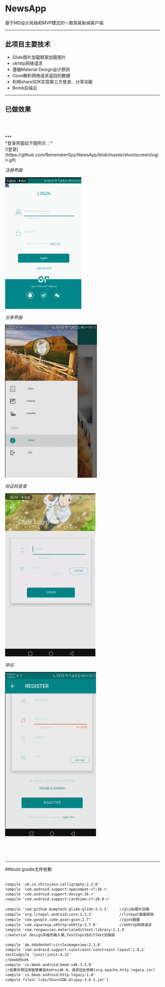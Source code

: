 # NewsApp
基于MD设计风格和MVP模式的一款简易新闻客户端

***
## 此项目主要技术
* Glide图片加载框架加载图片
* okhttp网络请求
* 遵循Material Design设计原则
* Gson解析网络请求返回的数据
* 利用shareSDK实现第三方登录、分享功能
* Bomb后端云

***
## 已做效果
</br>
</br>
</br>
***
</br>
*登录界面如下图所示：*
</br>
![登录](https://github.com/RememberGpz/NewsApp/blob/master/shootscreen/login.gif)  

*注册界面*

![注册](https://github.com/RememberGpz/NewsApp/blob/master/shootscreen/register.gif)  

*分享界面*

![分享](https://github.com/RememberGpz/NewsApp/blob/master/shootscreen/share.gif)  

*验证码登录*

![验证码登录](https://github.com/RememberGpz/NewsApp/blob/master/shootscreen/codeLogin.gif)  

*协议*

![协议](https://github.com/RememberGpz/NewsApp/blob/master/shootscreen/agreement.gif)  

</br></br></br>
***
##biuld.gradle文件依赖</br> </br>

	compile 'uk.co.chrisjenx:calligraphy:2.3.0'
    compile 'com.android.support:appcompat-v7:26.+'
    compile 'com.android.support:design:26.+'
    compile 'com.android.support:cardview-v7:26.0.+'

    compile 'com.github.bumptech.glide:glide:3.5.2'     //glide图片加载
    compile 'org.litepal.android:core:1.3.2'            //litepal数据框架
    compile 'com.google.code.gson:gson:2.7'             //gson数据
    compile 'com.squareup.okhttp:okhttp:2.7.0'          //okhttp网络请求
    compile 'com.rengwuxian.materialedittext:library:2.1.4'         //material design风格的输入框,TextInputEditText加强版

    compile 'de.hdodenhof:circleimageview:2.1.0'
    compile 'com.android.support.constraint:constraint-layout:1.0.2'
    testCompile 'junit:junit:4.12'
    //bmob的sdk
    compile 'cn.bmob.android:bmob-sdk:3.5.0'
    //如果你想应用能够兼容Android6.0，请添加此依赖(org.apache.http.legacy.jar)
    compile 'cn.bmob.android:http-legacy:1.0'
    compile files('libs/ShareSDK-Alipay-3.0.2.jar')